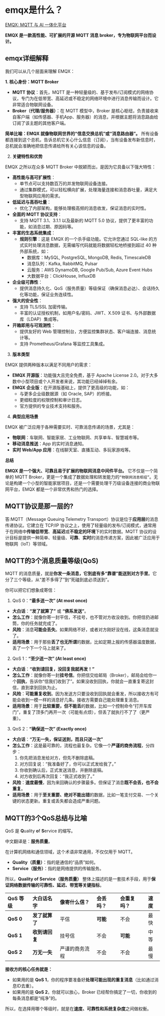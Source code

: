 # emqx是什么？

[EMQX: MQTT 与 AI 一体化平台](https://www.emqx.com/zh)

**EMQX 是一款高性能、可扩展的开源 MQTT 消息 broker，专为物联网平台而设计。**

## emqx详细解释

我们可以从几个层面来理解 EMQX：

**1. 核心身份：MQTT Broker**

- **MQTT 协议**：首先，MQTT 是一种轻量级的、基于发布/订阅模式的网络协议，专门为在低带宽、高延迟或不稳定的网络环境中进行消息传输而设计。它非常适合物联网设备。
- **Broker（代理/服务器）**：在 MQTT 模型中，Broker 是核心枢纽，负责接收来自客户端（如传感器、手机App、服务器）的消息，并根据主题将消息路由给订阅了该主题的其他客户端。

**简单比喻：EMQX 就像物联网世界的“信息交换总机”或“消息路由器”。** 所有设备都连接到这个总机，告诉总机它关心什么信息（订阅），当有设备发布新信息时，总机就会准确地把信息传递给所有关心该信息的设备。

2. **关键特性和优势**

EMQX 之所以在众多 MQTT Broker 中脱颖而出，是因为它具备以下强大特性：

- **高性能与高可扩展性**：
  - 单节点可以支持数百万的并发物联网设备连接。
  - 通过集群模式，可以轻松横向扩展，处理海量连接和消息吞吐量，满足大型物联网应用的需求。
- **低延迟与高吞吐量**：
  - 优化了内部架构，能够处理极高频的消息收发，保证消息的实时性。
- **全面的 MQTT 协议支持**：
  - 支持 MQTT 3.1、3.1.1 以及最新的 MQTT 5.0 协议，提供了更丰富的功能，如消息过期、原因码等。
- **丰富的生态系统集成**：
  - **规则引擎**：这是 EMQX 的一个杀手级功能。它允许您通过 SQL-like 的方式实时处理消息数据，无需编写代码就能将数据轻松地桥接到超过 40 种外部系统，如：
    - 数据库：MySQL, PostgreSQL, MongoDB, Redis, TimescaleDB
    - 消息队列：Kafka, RabbitMQ, Pulsar
    - 云服务：AWS DynamoDB, Google Pub/Sub, Azure Event Hubs
    - 大数据平台：ClickHouse, InfluxDB
- **企业级可靠性**：
  - 提供消息持久化、QoS（服务质量）等级保证（确保消息必达）、会话持久化等功能，保证业务连续性。
- **强大的安全性**：
  - 支持 TLS/SSL 加密传输。
  - 丰富的认证授权机制，如用户名/密码、JWT、X.509 证书、与外部数据库（LDAP）集成等。
- **开箱即用与可观测性**：
  - 提供友好的 Web 管理控制台，方便监控集群状态、客户端连接、消息统计等。
  - 支持 Prometheus/Grafana 等监控工具集成。

3. **版本类型**

EMQX 提供两种版本以满足不同用户的需求：

- **EMQX 开源版**：功能强大且完全免费，基于 Apache License 2.0。对于大多数中小型项目或个人开发者来说，其功能已经绰绰有余。
- **EMQX 企业版**：在开源版基础上，提供了更高级的功能，如：
  - 与更多企业级数据源（如 Oracle, SAP）的桥接。
  - 更细粒度的权限控制和审计日志。
  - 官方提供的专业技术支持和服务。

4. **典型应用场景**

EMQX 被广泛应用于各种需要实时、可靠消息传递的场景，尤其是：

- **物联网**：车联网、智能家居、工业物联网、共享单车、智慧城市等。
- **移动消息推送**：App 的实时消息通知。
- **实时 Web/App 应用**：在线聊天室、直播互动、多玩家游戏等。

**总结**

**EMQX 是一个强大、可靠且易于扩展的物联网消息中间件平台。** 它不仅是一个简单的 MQTT Broker，更是一个集成了数据处理和转发能力的`“物联网消息枢纽”`。无论是构建一个小型的智能家居项目，还是一个需要处理千万级设备连接的商业物联网平台，EMQX 都是一个非常优秀和热门的选择。

## MQTT协议是那一层的?

答:MQTT（Message Queuing Telemetry Transport）协议是位于**应用层**的消息传递协议。它建立在 TCP/IP 协议之上，使用了轻量级的发布/订阅模式，通常用于在网络中**传输低带宽**、**高延迟**或**不稳定的环境**下的实时数据。MQTT 协议的设计目标是提供一种简单、轻量级、**可靠**、**实时**的消息传递方案，因此被广泛应用于物联网（IoT）等领域。

## MQTT的3个消息质量等级(QoS)

MQTT 的消息质量，就是**你发一条消息，它到底有多“靠谱”能送到对方手里**。它分了三个等级，从“差不多得了”到“死磕到底必须送到”。

你可以把它们想象成寄信：

1. QoS 0：**“最多送一次” (At most once)**

- **大白话**：**“发了就算了”** 或 **“佛系发送”**。
- **怎么工作**：就像你寄一封平信，不挂号，也不管对方收没收到。你把信扔进邮筒，你的任务就完成了。
- **风险**：消息**可能会丢失**。如果网络不好，或者对方刚好没在线，这条消息就没了。
- **适用场景**：用于那些**丢了也无所谓**的数据，比如定期上报的传感器温度数据，丢了一个下一个马上就来了。

2. QoS 1：**“至少送一次” (At least once)**

- **大白话**：**“收到请回复，没回复我就再发！”**
- **怎么工作**：就像你寄一封**挂号信**。你把信交给邮局（Broker），邮局会给你一个**回执**，告诉你“信我们收到了”。如果没收到回执，你就会一直重复寄这封信，直到拿到回执为止。
- **风险**：**可能重复收到**。因为发送方只要没收到回执就会重发，所以接收方有可能会收到一模一样的消息好几条。接收方需要自己能处理重复消息。
- **适用场景**：用于**比较重要，但不能丢**的数据，比如一个控制命令“打开车库门”，重复了顶多门再开一次（可能有点烦），但丢了就执行不了了（更严重）。

3. QoS 2：**“确保送一次” (Exactly once)**

- **大白话**：**“万无一失，保证送到，而且只送一次”**
- **怎么工作**：这是最可靠的，流程也最复杂。它像一个**严谨的商务流程**，分四步：
  1. 你先把消息发给对方，但先不删除底稿。
  2. 对方回复说：“我准备好了，你可以正式发给我了。”
  3. 你收到确认后，正式发送消息，并删除底稿。
  4. 对方收到后再次回复：“我正式收到了。”
- **风险**：**速度最慢**，因为来回确认的步骤最多。但保证了消息**既不会丢，也不会重复**。
- **适用场景**：用于**至关重要、绝对不能出错**的数据，比如一笔支付交易、一个关键的状态更新。重复或丢失都会造成严重问题。



## MQTT的3个QoS总结与比喻

QoS 是 **Q**uality **o**f **S**ervice 的缩写。

中文翻译是：**服务质量**。

在计算机网络和通信领域，这个术语非常通用，不仅仅用于 MQTT。

- **Quality（质量）**：指的是通信的“品质”如何。
- **Service（服务）**：指的是网络提供的传输服务。

所以，**Quality of Service（服务质量）** 整体上描述的是一套技术手段，用于**保证网络数据传输的可靠性、延迟、带宽等关键指标**。

| QoS 等级  | 大白话名字     | 像寄什么信？   | 会丢吗？ | 会重复吗？ | 速度 |
| :-------- | :------------- | :------------- | :------- | :--------- | :--- |
| **QoS 0** | **发了就算了** | 平信           | **可能** | 不会       | 最快 |
| **QoS 1** | **收到请回复** | 挂号信         | 不会     | **可能**   | 中等 |
| **QoS 2** | **万无一失**   | 严谨的商务流程 | 不会     | 不会       | 最慢 |

**接收方的核心任务就是：**

- 如果用的是 **QoS 1**，你的程序要准备好**处理可能出现的重复消息**（比如通过消息ID去重）。
- 如果用的是 **QoS 2**，你就可以放心，Broker 已经帮你搞定了一切，你收到的每条消息都是“纯净”的。

所以，在选择用哪个等级时，就是在**速度、可靠性和系统复杂度**之间做权衡。






































